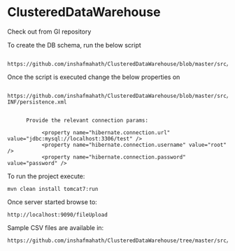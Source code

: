# ClusteredDataWarehouse

<p>Check out from GI repository</p>

<p>To create the DB schema, run the below script</p>

     https://github.com/inshafmahath/ClusteredDataWarehouse/blob/master/src/main/resources/schema/db_schema.sql
     

<p>Once the script is executed change the below properties on </p>

     https://github.com/inshafmahath/ClusteredDataWarehouse/blob/master/src/main/resources/META-INF/persistence.xml
     

          Provide the relevant connection params:

               <property name="hibernate.connection.url" value="jdbc:mysql://localhost:3306/test" />
               <property name="hibernate.connection.username" value="root" />
               <property name="hibernate.connection.password" value="password" />


<p>To run the project execute:</p>

    mvn clean install tomcat7:run

<p>Once server started browse to:</p>

    http://localhost:9090/fileUpload
    
   
<p>Sample CSV files are available in:</p>

    https://github.com/inshafmahath/ClusteredDataWarehouse/tree/master/src/main/resources/Samples
    
  
